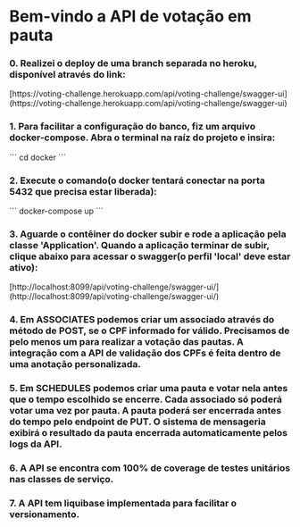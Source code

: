 <h1>Bem-vindo a API de votação em pauta</h1>

<h3>0. Realizei o deploy de uma branch separada no heroku, disponível através do link:</h3>
[https://voting-challenge.herokuapp.com/api/voting-challenge/swagger-ui](https://voting-challenge.herokuapp.com/api/voting-challenge/swagger-ui)
<h3>1. Para facilitar a configuração do banco, fiz um arquivo docker-compose. Abra o terminal na raíz do projeto e
insira:</h3>
```
cd docker
```
<h3>2. Execute o comando(o docker tentará conectar na porta 5432 que precisa estar liberada):</h3>
```
docker-compose up
```
<h3>3. Aguarde o contêiner do docker subir e rode a aplicação pela classe 'Application'. Quando a aplicação terminar de subir, clique abaixo
para acessar o swagger(o perfil 'local' deve estar ativo):</h3>
[http://localhost:8099/api/voting-challenge/swagger-ui/](http://localhost:8099/api/voting-challenge/swagger-ui/)
<h3>4. Em ASSOCIATES podemos criar um associado através do método de POST, se o CPF informado for válido. Precisamos de
pelo menos um para realizar a votação das pautas. A integração com a API de validação dos CPFs é feita dentro de uma
anotação personalizada.</h3>
<h3>5. Em SCHEDULES podemos criar uma pauta e votar nela antes que o tempo escolhido se encerre. Cada associado só
poderá votar uma vez por pauta. A pauta poderá ser encerrada antes do tempo pelo endpoint de PUT. O sistema de
mensageria exibirá o resultado da pauta encerrada automaticamente pelos logs da API.</h3>
<h3>6. A API se encontra com 100% de coverage de testes unitários nas classes de serviço.</h3>
<h3>7. A API tem liquibase implementada para facilitar o versionamento.</h3>
